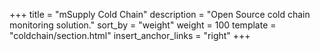 +++
title = "mSupply Cold Chain"
description = "Open Source cold chain monitoring solution."
sort_by = "weight"
weight = 100
template = "coldchain/section.html"
insert_anchor_links = "right"
+++
